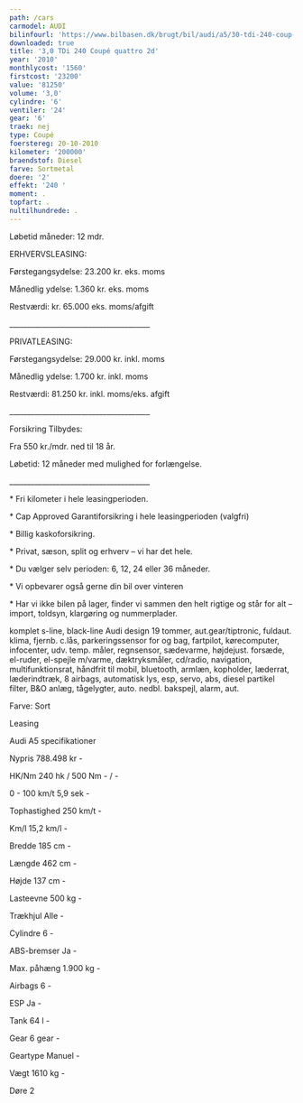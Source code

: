 ```yaml
---
path: /cars
carmodel: AUDI
bilinfourl: 'https://www.bilbasen.dk/brugt/bil/audi/a5/30-tdi-240-coup-quattro-2d/4178104'
downloaded: true
title: '3,0 TDi 240 Coupé quattro 2d'
year: '2010'
monthlycost: '1560'
firstcost: '23200'
value: '81250'
volume: '3,0'
cylindre: '6'
ventiler: '24'
gear: '6'
traek: nej
type: Coupé
foerstereg: 20-10-2010
kilometer: '200000'
braendstof: Diesel
farve: Sortmetal
doere: '2'
effekt: '240 '
moment: .
topfart: .
nultilhundrede: .
---
```

Løbetid måneder: 12 mdr.

ERHVERVSLEASING:

Førstegangsydelse: 23.200 kr. eks. moms 

Månedlig ydelse: 1.360 kr. eks. moms

Restværdi: kr. 65.000 eks. moms/afgift

\_\_\_\_\_\_\_\_\_\_\_\_\_\_\_\_\_\_\_\_\_\_\_\_\_\_\_\_\_\_\_\_\_\_\_\_\_\__

PRIVATLEASING:

Førstegangsydelse: 29.000 kr. inkl. moms

Månedlig ydelse: 1.700 kr. inkl. moms

Restværdi: 81.250 kr. inkl. moms/eks. afgift

\_\_\_\_\_\_\_\_\_\_\_\_\_\_\_\_\_\_\_\_\_\_\_\_\_\_\_\_\_\_\_\_\_\_\_\_\_\__

Forsikring Tilbydes:

Fra 550 kr./mdr. ned til 18 år. 

Løbetid: 12 måneder med mulighed for forlængelse.

\_\_\_\_\_\_\_\_\_\_\_\_\_\_\_\_\_\_\_\_\_\_\_\_\_\_\_\_\_\_\_\_\_\_\_\_\_\__

\* Fri kilometer i hele leasingperioden.

\* Cap Approved Garantiforsikring i hele leasingperioden (valgfri)

\* Billig kaskoforsikring.

\* Privat, sæson, split og erhverv – vi har det hele.

\* Du vælger selv perioden: 6, 12, 24 eller 36 måneder.

\* Vi opbevarer også gerne din bil over vinteren

\* Har vi ikke bilen på lager, finder vi sammen den helt rigtige og står for alt – import, toldsyn, klargøring og nummerplader. 

komplet s-line, black-line Audi design 19 tommer, aut.gear/tiptronic, fuldaut. klima, fjernb. c.lås, parkeringssensor for og bag, fartpilot, kørecomputer, infocenter, udv. temp. måler, regnsensor, sædevarme, højdejust. forsæde, el-ruder, el-spejle m/varme, dæktryksmåler, cd/radio, navigation, multifunktionsrat, håndfrit til mobil, bluetooth, armlæn, kopholder, læderrat, læderindtræk, 8 airbags, automatisk lys, esp, servo, abs, diesel partikel filter, B&O anlæg, tågelygter, auto. nedbl. bakspejl, alarm, aut.

Farve: Sort

Leasing

Audi A5 specifikationer

Nypris		788.498 kr	-

HK/Nm	 	240 hk / 500 Nm	- / -

0 - 100 km/t	 	5,9 sek	-

Tophastighed	 	250 km/t	-

Km/l	 	15,2 km/l	-

Bredde	 	185 cm	-

Længde	 	462 cm	-

Højde	 	137 cm	-

Lasteevne	 	500 kg	-

Trækhjul	 	Alle	-

Cylindre	 	6	-

ABS-bremser	 	Ja	-

Max. påhæng	 	1.900 kg	-

Airbags	 	6	-

ESP	 	Ja	-

Tank	 	64 l	-

Gear	 	6 gear	-

Geartype	 	Manuel	-

Vægt	 	1610 kg	-

Døre	 	2
